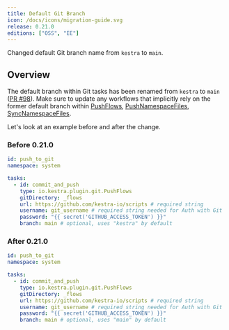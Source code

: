 ```yaml
---
title: Default Git Branch
icon: /docs/icons/migration-guide.svg
release: 0.21.0
editions: ["OSS", "EE"]
---
```


Changed default Git branch name from `kestra` to `main`.

## Overview

The default branch within Git tasks has been renamed from `kestra` to `main` ([PR #98](https://github.com/kestra-io/plugin-git/pull/98)). Make sure to update any workflows that implicitly rely on the former default branch within [PushFlows](https://kestra.io/plugins/plugin-git/tasks/io.kestra.plugin.git.pushflows), [PushNamespaceFiles](https://kestra.io/plugins/plugin-git/tasks/io.kestra.plugin.git.pushnamespacefiles), [SyncNamespaceFiles](https://kestra.io/plugins/plugin-git/tasks/io.kestra.plugin.git.syncnamespacefiles).

Let's look at an example before and after the change.

### Before 0.21.0

```yaml
id: push_to_git
namespace: system

tasks:
  - id: commit_and_push
    type: io.kestra.plugin.git.PushFlows
    gitDirectory: _flows
    url: https://github.com/kestra-io/scripts # required string
    username: git_username # required string needed for Auth with Git
    password: "{{ secret('GITHUB_ACCESS_TOKEN') }}"
    branch: main # optional, uses "kestra" by default
```

### After 0.21.0

```yaml
id: push_to_git
namespace: system

tasks:
  - id: commit_and_push
    type: io.kestra.plugin.git.PushFlows
    gitDirectory: _flows
    url: https://github.com/kestra-io/scripts # required string
    username: git_username # required string needed for Auth with Git
    password: "{{ secret('GITHUB_ACCESS_TOKEN') }}"
    branch: main # optional, uses "main" by default
```